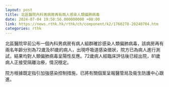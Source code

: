 ```yaml
---
layout: post
title: 北區醫院內科男病房再有兩人感染人類偏肺病毒
date: 2024-07-04 19:50:56.000000000 +08:00
link: https://news.rthk.hk/rthk/ch/component/k2/1760278-20240704.htm
categories: rthk
---
```


北區醫院早前公布一個內科男病房有病人組群確診感染人類偏肺病毒，該病房再有兩名年齡分別為72歲及81歲的病人，出現呼吸道感染徵狀，院方已為病人進行測試，結果均對人類偏肺病毒呈陽性反應。72歲病人經臨床評估後已經出院，81歲病人正接受隔離治療，情況穩定。

院方根據既定指引加強感染控制措施，已將有關個案呈報醫管局及衞生防護中心跟進。
